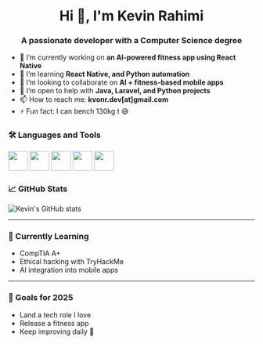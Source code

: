 <h1 align="center">Hi 👋, I'm Kevin Rahimi</h1>
<h3 align="center">A passionate developer with a Computer Science degree</h3>

- 🔭 I’m currently working on **an AI-powered fitness app using React Native**
- 🌱 I’m learning **React Native, and Python automation**
- 👯 I’m looking to collaborate on **AI + fitness-based mobile apps**
- 🤝 I’m open to help with **Java, Laravel, and Python projects**
- 📫 How to reach me: **kvonr.dev[at]gmail.com**
- ⚡ Fun fact: I can bench 130kg t 😅

### 🛠️ Languages and Tools
<p align="left">
  <img src="https://cdn.jsdelivr.net/gh/devicons/devicon/icons/java/java-original.svg" width="40" height="40"/>
  <img src="https://cdn.jsdelivr.net/gh/devicons/devicon/icons/python/python-original.svg" width="40" height="40"/>
  <img src="https://cdn.jsdelivr.net/gh/devicons/devicon/icons/laravel/laravel-plain.svg" width="40" height="40"/>
  <img src="https://cdn.jsdelivr.net/gh/devicons/devicon/icons/react/react-original.svg" width="40" height="40"/>
  <img src="https://cdn.jsdelivr.net/gh/devicons/devicon/icons/mysql/mysql-original.svg" width="40" height="40"/>
</p>

### 📈 GitHub Stats
![Kevin's GitHub stats](https://github-readme-stats.vercel.app/api?username=KvonR&show_icons=true&theme=radical)

---

### 🧠 Currently Learning
- CompTIA A+
- Ethical hacking with TryHackMe
- AI integration into mobile apps

---

### 🎯 Goals for 2025
- Land a tech role I love
- Release a fitness app
- Keep improving daily 💪
